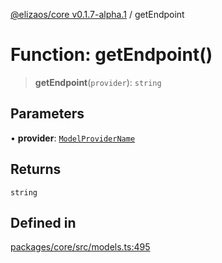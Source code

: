 [@elizaos/core v0.1.7-alpha.1](../index.md) / getEndpoint

# Function: getEndpoint()

> **getEndpoint**(`provider`): `string`

## Parameters

• **provider**: [`ModelProviderName`](../enumerations/ModelProviderName.md)

## Returns

`string`

## Defined in

[packages/core/src/models.ts:495](https://github.com/elizaOS/eliza/blob/main/packages/core/src/models.ts#L495)
